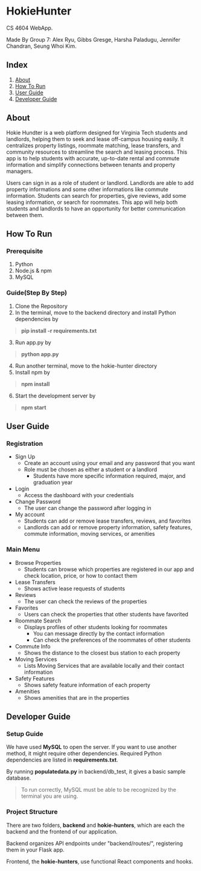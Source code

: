 # HokieHunter
CS 4604 WebApp.

Made By Group 7: Alex Ryu, Gibbs Gresge, Harsha Paladugu, Jennifer Chandran, Seung Whoi Kim.

## Index
1. [About](#About)
2. [How To Run](#How-To-Run)
3. [User Guide](#User-Guide)
4. [Developer Guide](#Developer-Guide)

## About
Hokie Hundter is a web platform designed for Virginia Tech students and landlords, helping them to seek and lease off-campus housing easily. It centralizes property listings, roommate matching, lease transfers, and community resources to streamline the search and leasing process. This app is to help students with accurate, up-to-date rental and commute information and simplify connections between tenants and property managers.

Users can sign in as a role of student or landlord. Landlords are able to add property informations and some other informations like commute information. Students can search for properties, give reviews, add some leasing information, or search for roommates. This app will help both students and landlords to have an opportunity for better communication between them.

## How To Run
### Prerequisite
1. Python
2. Node.js & npm
3. MySQL
### Guide(Step By Step)
1. Clone the Repository
2. In the terminal, move to the backend directory and install Python dependencies by
> **pip install -r requirements.txt**
3. Run app.py by
> **python app.py**
4. Run another terminal, move to the hokie-hunter directory
5. Install npm by
> **npm install**
6. Start the development server by
> **npm start**

## User Guide
### Registration
* Sign Up
    * Create an account using your email and any password that you want
    * Role must be chosen as either a student or a landlord
      * Students have more specific information required, major, and graduation year
* Login
  * Access the dashboard with your credentials
* Change Password
  * The user can change the password after logging in
* My account
  * Students can add or remove lease transfers, reviews, and favorites
  * Landlords can add or remove property information, safety features, commute information, moving services, or amenities
### Main Menu
* Browse Properties
  * Students can browse which properties are registered in our app and check location, price, or how to contact them
* Lease Transfers
  * Shows active lease requests of students 
* Reviews
  * The user can check the reviews of the properties
* Favorites
  * Users can check the properties that other students have favorited
* Roommate Search
  * Displays profiles of other students looking for roommates
    * You can message directly by the contact information
    * Can check the preferences of the roommates of other students
* Commute Info
  * Shows the distance to the closest bus station to each property
* Moving Services
  * Lists Moving Services that are available locally and their contact information
* Safety Features
  * Shows safety feature information of each property
* Amenities
  * Shows amenities that are in the properties

## Developer Guide
### Setup Guide
We have used **MySQL** to open the server. If you want to use another method, it might require other dependencies. Required Python dependencies are listed in **requirements.txt**.

By running **populatedata.py** in backend/db_test, it gives a basic sample database.
> To run correctly, MySQL must be able to be recognized by the terminal you are using.

### Project Structure
There are two folders, **backend** and **hokie-hunters**, which are each the backend and the frontend of our application.

Backend organizes API endpoints under "backend/routes/", registering them in your Flask app.

Frontend, the **hokie-hunters**, use functional React components and hooks.
